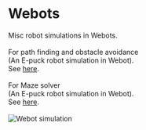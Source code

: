 # Webots

Misc robot simulations in Webots.<br>
<br>
For path finding and obstacle avoidance<br>
(An E-puck robot simulation in Webot).<br>
See <a href="PathFindingObstacleAvoidance/README.md">here</a>.<br>
<br>
For Maze solver<br>
(An E-puck robot simulation in Webot).<br>
See <a href="MazeSolver/README.md">here</a>.<br>
<br>
 <img src="PathFindingObstacleAvoidance/Webots_epuck_obstacle_avoidance.gif" alt="Webot simulation"> <br>

